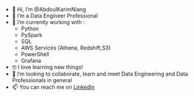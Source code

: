 - 👋 Hi, I’m @AbdoulKarimNiang
- 👀 I’m a Data Engineer Professional
- 🌱 I’m currently working with :
  * Python
  * PySpark
  * SQL
  * AWS Services (Athena, Redshift,S3)
  * PowerShell
  * Grafana
- 🤓 I love learning new things!
- 💞️ I’m looking to collaborate, learn and meet Data Engineering and Data Professionals in general
- 📫 You can reach me on [LinkedIn](https://www.linkedin.com/in/karimniang/)
